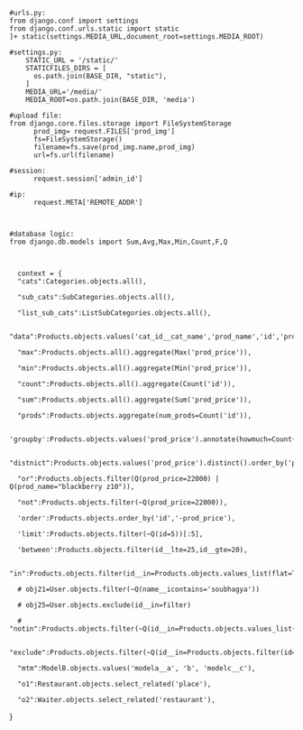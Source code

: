     #urls.py:
    from django.conf import settings
    from django.conf.urls.static import static
    ]+ static(settings.MEDIA_URL,document_root=settings.MEDIA_ROOT)

    #settings.py:
        STATIC_URL = '/static/'
        STATICFILES_DIRS = [
          os.path.join(BASE_DIR, "static"),
        ]
        MEDIA_URL='/media/'
        MEDIA_ROOT=os.path.join(BASE_DIR, 'media')

    #upload file:
    from django.core.files.storage import FileSystemStorage
          prod_img= request.FILES['prod_img']
          fs=FileSystemStorage()
          filename=fs.save(prod_img.name,prod_img)
          url=fs.url(filename)

    #session:
          request.session['admin_id']

    #ip:
          request.META['REMOTE_ADDR']



    #database logic:
    from django.db.models import Sum,Avg,Max,Min,Count,F,Q



      context = {
      "cats":Categories.objects.all(),

      "sub_cats":SubCategories.objects.all(),

      "list_sub_cats":ListSubCategories.objects.all(),

      "data":Products.objects.values('cat_id__cat_name','prod_name','id','prod_price','prod_img','sub_cat_id__sub_cat_name','list_sub_cat_id__list_sub_cat_name'),

      "max":Products.objects.all().aggregate(Max('prod_price')),

      "min":Products.objects.all().aggregate(Min('prod_price')),

      "count":Products.objects.all().aggregate(Count('id')),

      "sum":Products.objects.all().aggregate(Sum('prod_price')),

      "prods":Products.objects.aggregate(num_prods=Count('id')),

      'groupby':Products.objects.values('prod_price').annotate(howmuch=Count('prod_price')),

      "distnict":Products.objects.values('prod_price').distinct().order_by('prod_price'),

      "or":Products.objects.filter(Q(prod_price=22000) | Q(prod_name="blackberry z10")),

      "not":Products.objects.filter(~Q(prod_price=22000)),

      'order':Products.objects.order_by('id','-prod_price'),

      'limit':Products.objects.filter(~Q(id=5))[:5],

      'between':Products.objects.filter(id__lte=25,id__gte=20),

      "in":Products.objects.filter(id__in=Products.objects.values_list(flat=True)),

      # obj21=User.objects.filter(~Q(name__icontains='soubhagya'))

      # obj25=User.objects.exclude(id__in=filter)

      # "notin":Products.objects.filter(~Q(id__in=Products.objects.values_list(flat=True))),

       "exclude":Products.objects.filter(~Q(id__in=Products.objects.filter(id=22))),

      "mtm":ModelB.objects.values('modela__a', 'b', 'modelc__c'),

      "o1":Restaurant.objects.select_related('place'),

      "o2":Waiter.objects.select_related('restaurant'),

  }
